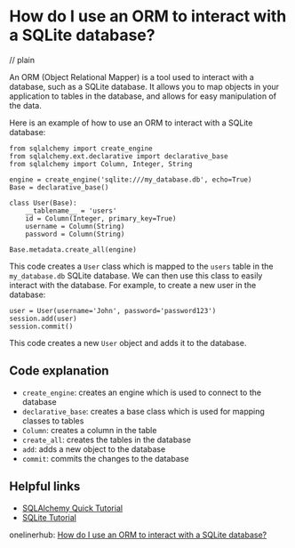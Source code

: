 # How do I use an ORM to interact with a SQLite database?
// plain

An ORM (Object Relational Mapper) is a tool used to interact with a database, such as a SQLite database. It allows you to map objects in your application to tables in the database, and allows for easy manipulation of the data.

Here is an example of how to use an ORM to interact with a SQLite database:

```
from sqlalchemy import create_engine
from sqlalchemy.ext.declarative import declarative_base
from sqlalchemy import Column, Integer, String

engine = create_engine('sqlite:///my_database.db', echo=True)
Base = declarative_base()

class User(Base):
    __tablename__ = 'users'
    id = Column(Integer, primary_key=True)
    username = Column(String)
    password = Column(String)

Base.metadata.create_all(engine)
```

This code creates a `User` class which is mapped to the `users` table in the `my_database.db` SQLite database. We can then use this class to easily interact with the database. For example, to create a new user in the database:

```
user = User(username='John', password='password123')
session.add(user)
session.commit()
```

This code creates a new `User` object and adds it to the database.

## Code explanation

- `create_engine`: creates an engine which is used to connect to the database
- `declarative_base`: creates a base class which is used for mapping classes to tables
- `Column`: creates a column in the table
- `create_all`: creates the tables in the database
- `add`: adds a new object to the database
- `commit`: commits the changes to the database

## Helpful links
- [SQLAlchemy Quick Tutorial](https://docs.sqlalchemy.org/en/13/orm/tutorial.html)
- [SQLite Tutorial](https://www.sqlitetutorial.net/)

onelinerhub: [How do I use an ORM to interact with a SQLite database?](https://onelinerhub.com/sqlite/how-do-i-use-an-orm-to-interact-with-a-sqlite-database)